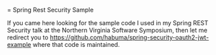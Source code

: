= Spring Rest Security Sample

If you came here looking for the sample code I used in my Spring
REST Security talk at the Northern Virginia Software Symposium, then
let me redirect you to https://github.com/habuma/spring-security-oauth2-jwt-example
where that code is maintained.
